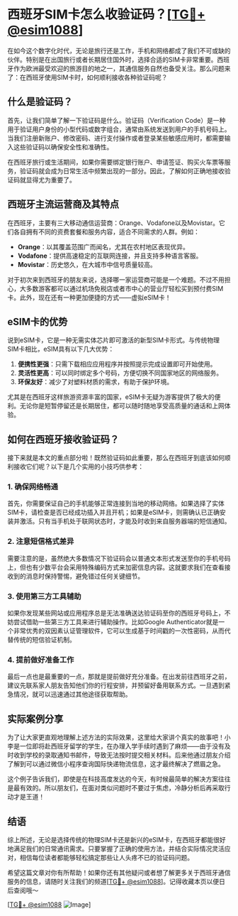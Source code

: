 # 西班牙SIM卡怎么收验证码？[[TG💪+ @esim1088](https://t.me/s/esim1088)]

在如今这个数字化时代，无论是旅行还是工作，手机和网络都成了我们不可或缺的伙伴。特别是在出国旅行或者长期居住国外时，选择合适的SIM卡非常重要。西班牙作为欧洲最受欢迎的旅游目的地之一，其通信服务自然也备受关注。那么问题来了：在西班牙使用SIM卡时，如何顺利接收各种验证码呢？

## 什么是验证码？

首先，让我们简单了解一下验证码是什么。验证码（Verification Code）是一种用于验证用户身份的小型代码或数字组合，通常由系统发送到用户的手机号码上。当我们注册新账户、修改密码、进行支付操作或者登录某些敏感应用时，都需要输入这些验证码以确保安全性和准确性。

在西班牙旅行或生活期间，如果你需要绑定银行账户、申请签证、购买火车票等服务，验证码就会成为日常生活中频繁出现的一部分。因此，了解如何正确地接收验证码就显得尤为重要了。

## 西班牙主流运营商及其特点

在西班牙，主要有三大移动通信运营商：Orange、Vodafone以及Movistar。它们各自拥有不同的资费套餐和服务内容，适合不同需求的人群。例如：

- **Orange**：以其覆盖范围广而闻名，尤其在农村地区表现优异。
- **Vodafone**：提供高速稳定的互联网连接，并且支持多种语言客服。
- **Movistar**：历史悠久，在大城市中信号质量较高。

对于初次来到西班牙的朋友来说，选择哪一家运营商可能是一个难题。不过不用担心，大多数游客都可以通过机场免税店或者市中心的营业厅轻松买到预付费SIM卡。此外，现在还有一种更加便捷的方式——虚拟eSIM卡！

## eSIM卡的优势

说到eSIM卡，它是一种无需实体芯片即可激活的新型SIM卡形式。与传统物理SIM卡相比，eSIM具有以下几大优势：

1. **便携性更强**：只需下载相应应用程序并按照提示完成设置即可开始使用。
2. **灵活性更高**：可以同时绑定多个号码，方便切换不同国家地区的网络服务。
3. **环保友好**：减少了对塑料材质的需求，有助于保护环境。

尤其是在西班牙这样旅游资源丰富的国家，eSIM卡无疑为游客提供了极大的便利。无论你是短暂停留还是长期居住，都可以随时随地享受高质量的通话和上网体验。

## 如何在西班牙接收验证码？

接下来就是本文的重点部分啦！既然验证码如此重要，那么在西班牙到底该如何顺利接收它们呢？以下是几个实用的小技巧供参考：

### 1. 确保网络畅通

首先，你需要保证自己的手机能够正常连接到当地的移动网络。如果选择了实体SIM卡，请检查是否已经成功插入并且开机；如果是eSIM卡，则需确认已正确安装并激活。只有当手机处于联网状态时，才能及时收到来自服务器端的短信通知。

### 2. 注意短信格式差异

需要注意的是，虽然绝大多数情况下验证码会以普通文本形式发送至你的手机号码上，但也有少数平台会采用特殊编码方式来加密信息内容。这就要求我们在查看接收到的消息时保持警惕，避免错过任何关键细节。

### 3. 使用第三方工具辅助

如果你发现某些网站或应用程序总是无法准确送达验证码至你的西班牙号码上，不妨尝试借助一些第三方工具来进行辅助操作。比如Google Authenticator就是一个非常优秀的双因素认证管理软件，它可以生成基于时间戳的一次性密码，从而代替传统的短信验证机制。

### 4. 提前做好准备工作

最后一点也是最重要的一点，那就是提前做好充分准备。在出发前往西班牙之前，建议先联系家人朋友告知他们你的行程安排，并预留好备用联系方式。一旦遇到紧急情况，就可以迅速通过其他途径获取帮助。

## 实际案例分享

为了让大家更直观地理解上述方法的实际效果，这里给大家讲个真实的故事吧！小李是一位即将赴西班牙留学的学生，在办理入学手续时遇到了麻烦——由于没有及时收到学校的录取通知书邮件，导致无法按时提交相关材料。后来他通过朋友介绍了解到可以通过微信小程序查询国际快递物流信息，这才最终解决了燃眉之急。

这个例子告诉我们，即使是在科技高度发达的今天，有时候最简单的解决方案往往是最有效的。所以朋友们，在面对类似问题时不要过于焦虑，冷静分析后再采取行动才是王道！

## 结语

综上所述，无论是选择传统的物理SIM卡还是新兴的eSIM卡，在西班牙都能很好地满足我们的日常通讯需求。只要掌握了正确的使用方法，并结合实际情况灵活应对，相信每位读者都能够轻松搞定那些让人头疼不已的验证码问题。

希望这篇文章对你有所帮助！如果你还有其他疑问或者想了解更多关于西班牙通信服务的信息，请随时关注我们的频道[[TG💪+ @esim1088](https://t.me/s/esim1088)]。记得收藏本页以便日后查阅哦～

[[TG💪+ @esim1088](https://t.me/s/esim1088) ![Image](https://i.postimg.cc/4NQfJmqS/Snipaste-2025-05-13-00-14-12.png)]